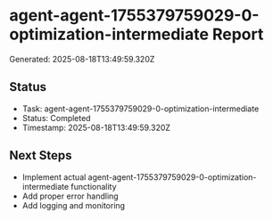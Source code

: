 # agent-agent-1755379759029-0-optimization-intermediate Report

Generated: 2025-08-18T13:49:59.320Z

## Status
- Task: agent-agent-1755379759029-0-optimization-intermediate
- Status: Completed
- Timestamp: 2025-08-18T13:49:59.320Z

## Next Steps
- Implement actual agent-agent-1755379759029-0-optimization-intermediate functionality
- Add proper error handling
- Add logging and monitoring
